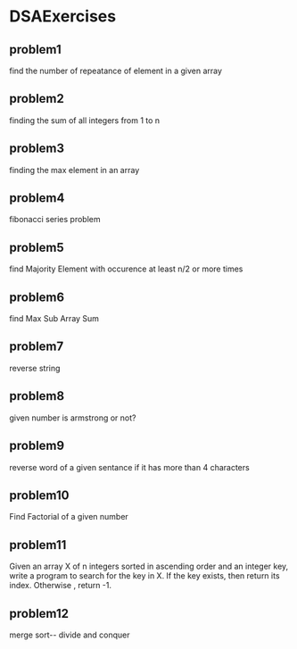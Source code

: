 # DSAExercises

## problem1

find the number of repeatance of element in a given array

## problem2

finding the sum of all integers from 1 to n

## problem3

finding the max element in an array

## problem4

fibonacci series problem

## problem5

find Majority Element with occurence at least n/2 or more times

## problem6

find Max Sub Array Sum

## problem7

reverse string

## problem8

given number is armstrong or not?

## problem9

reverse word of a given sentance if it has more than 4 characters

## problem10

Find Factorial of a given number

## problem11

Given an array X of n integers sorted in ascending order and an integer key, write a program to search for the key in X. If the key exists, then return its index. Otherwise , return -1.

## problem12

merge sort-- divide and conquer

